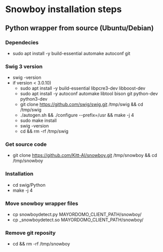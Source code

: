 # Snowboy installation steps #

## Python wrapper from source (Ubuntu/Debian) ##

### Dependecies ###
- sudo apt install -y build-essential automake autoconf git

### Swig 3 version ###
- swig -version 
- if version < 3.0.10)
  - sudo apt install -y build-essential libpcre3-dev libboost-dev
  - sudo apt install -y autoconf automake libtool bison git python-dev python3-dev
  - git clone https://github.com/swig/swig.git /tmp/swig && cd /tmp/swig
  - ./autogen.sh && ./configure --prefix=/usr && make -j 4
  - sudo make install
  - swig -version
  - cd && rm -rf /tmp/swig

### Get source code ###
- git clone https://github.com/Kitt-AI/snowboy.git /tmp/snowboy && cd /tmp/snowboy

### Installation ###
- cd swig/Python
- make -j 4

### Move snowboy wrapper files ###
- cp snowboydetect.py MAYORDOMO_CLIENT_PATH/snowboy/
- cp _snowboydetect.so MAYORDOMO_CLIENT_PATH/snowboy/

### Remove git reposity ###
- cd && rm -rf /tmp/snowboy